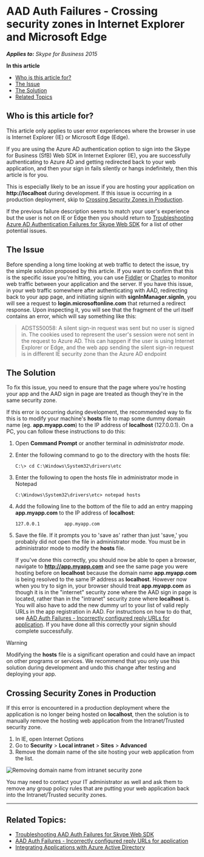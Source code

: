 # AAD Auth Failures - Crossing security zones in Internet Explorer and Microsoft Edge

_**Applies to:** Skype for Business 2015_

**In this article**
- [Who is this article for?](#audience)
- [The Issue](#issue)
- [The Solution](#solution)
- [Related Topics](#related-topics)

<a name="audience"></a>

## Who is this article for?

This article only applies to user error experiences where the browser in use is Internet Explorer (IE) or Microsoft Edge (Edge). 

If you are using the Azure AD authentication option to sign into the Skype for Business (SfB) Web SDK in Internet Explorer (IE), you are successfully authenticating to Azure AD and getting redirected back to your web application, and then your sign in fails silently or hangs indefinitely, then this article is for you. 

This is especially likely to be an issue if you are hosting your application on **http://localhost** during development. If this issue is occurring in a production deployment, skip to [Crossing Security Zones in Production](#prod-solution).

If the previous failure description seems to match your user's experience but the user is not on IE or Edge then you should return to [Troubleshooting Azure AD Authentication Failures for Skype Web SDK](./AADAuthFailures.md) for a list of other potential issues.

<a name="issue"></a>

## The Issue

Before spending a long time looking at web traffic to detect the issue, try the simple solution proposed by this article. If you want to confirm that this is the specific issue you're hitting, you can use [Fiddler](http://www.telerik.com/fiddler) or [Charles](https://www.charlesproxy.com/) to monitor web traffic between your application and the server. If you have this issue, in your web traffic somewhere after authenticating with AAD, redirecting back to your app page, and initiating signin with **signInManager.signIn**, you will see a request to **login.microsoftonline.com** that returned a redirect response. Upon inspecting it, you will see that the fragment of the url itself contains an error, which will say something like this:

> ADSTS50058: A silent sign-in request was sent but no user is signed in. The cookies used to represent the user's session were not sent in the request to Azure AD. This can happen if the user is using Internet Explorer or Edge, and the web app sending the silent sign-in request is in different IE security zone than the Azure AD endpoint

<a name="solution"></a>

## The Solution

To fix this issue, you need to ensure that the page where you're hosting your app and the AAD sign in page are treated as though they're in the same security zone.

If this error is occurring during development, the recommended way to fix this is to modify your machine's **hosts** file to map some dummy domain name (eg. **app.myapp.com**) to the IP address of **localhost** (127.0.0.1). On a PC, you can follow these instructions to do this:

1. Open **Command Prompt** or another terminal in _administrator mode_.
2. Enter the following command to go to the directory with the hosts file:

   ```C:\> cd C:\Windows\System32\drivers\etc```

3. Enter the following to open the hosts file in administrator mode in Notepad

   ```C:\Windows\System32\drivers\etc> notepad hosts```

4. Add the following line to the bottom of the file to add an entry mapping **app.myapp.com** to the IP address of **localhost**:

   ```127.0.0.1         app.myapp.com```

5. Save the file. If it prompts you to 'save as' rather than just 'save,' you probably did not open the file in administrator mode. You must be in administrator mode to modify the **hosts** file.

   If you've done this correctly, you should now be able to open a browser, navigate to **http://app.myapp.com** and see the same page you were hosting before on **localhost** because the domain name **app.myapp.com** is being resolved to the same IP address as **localhost**. However now when you try to sign in, your browser should treat **app.myapp.com** as though it is in the "internet" security zone where the AAD sign in page is located, rather than in the "intranet" security zone where **localhost** is. You will also have to add the new dummy url to your list of valid reply URLs in the app registration in AAD. For instructions on how to do that, see [AAD Auth Failures - Incorrectly configured reply URLs for application](./AADAuth-ReplyURLs.md). If you have done all this correctly your signin should complete successfully.

> [!WARNING]
> Modifying the **hosts** file is a significant operation and could have an impact on other programs or services. We recommend that you only use this solution during development and undo this change after testing and deploying your app.

<a name="prod-solution"></a>

## Crossing Security Zones in Production

If this error is encountered in a production deployment where the application is no longer being hosted on **localhost**, then the solution is to manually remove the hosting web application from the Intranet/Trusted security zone.

1. In IE, open Internet Options
2. Go to **Security** > **Local intranet** > **Sites** > **Advanced**
3. Remove the domain name of the site hosting your web application from the list.

![Removing domain name from intranet security zone](../../../images/troubleshooting/auth/AADRemoveAppFromIntranetSecurityZone.PNG) 

You may need to contact your IT administrator as well and ask them to remove any group policy rules that are putting your web application back into the Intranet/Trusted security zones.

---

<a name="related-topics"></a>

## Related Topics:

- [Troubleshooting AAD Auth Failures for Skype Web SDK](./AADAuthFailures.md)
- [AAD Auth Failures - Incorrectly configured reply URLs for application](./AADAuth-ReplyURLs.md)
- [Integrating Applications with Azure Active Directory](https://docs.microsoft.com/en-us/azure/active-directory/active-directory-integrating-applications)
